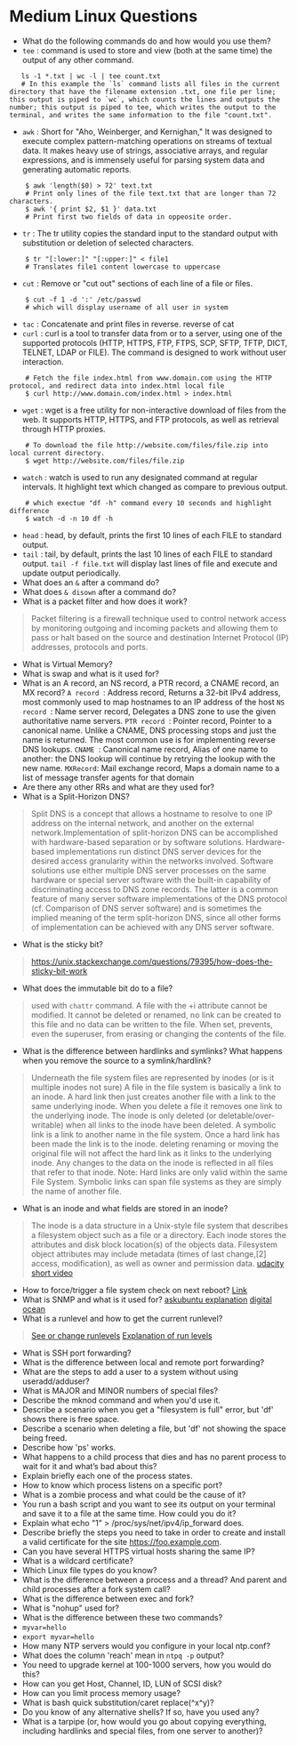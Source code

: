 # Medium Linux Questions

* What do the following commands do and how would you use them?
* ```tee``` : command is used to store and view (both at the same time) the output of any other command.
```shell
   ls -1 *.txt | wc -l | tee count.txt
   # In this example the `ls` command lists all files in the current directory that have the filename extension .txt, one file per line; this output is piped to `wc`, which counts the lines and outputs the number; this output is piped to tee, which writes the output to the terminal, and writes the same information to the file "count.txt".
```
* ```awk``` : Short for "Aho, Weinberger, and Kernighan," It was designed to execute complex pattern-matching operations on streams of textual data. It makes heavy use of strings, associative arrays, and regular expressions, and is immensely useful for parsing system data and generating automatic reports.
```shell
    $ awk 'length($0) > 72' text.txt 
    # Print only lines of the file text.txt that are longer than 72 characters.
    $ awk '{ print $2, $1 }' data.txt
    # Print first two fields of data in oppeosite order.
```
* ```tr``` : The tr utility copies the standard input to the standard output with substitution or deletion of selected characters.
```shell
    $ tr "[:lower:]" "[:upper:]" < file1
    # Translates file1 content lowercase to uppercase
```
* ```cut``` : Remove or "cut out" sections of each line of a file or files.
```shell
    $ cut -f 1 -d ':' /etc/passwd
    # which will display username of all user in system
```
* ```tac``` : Concatenate and print files in reverse. reverse of cat
* ```curl``` : curl is a tool to transfer data from or to a server, using one of the supported protocols (HTTP, HTTPS, FTP, FTPS, SCP, SFTP, TFTP, DICT, TELNET, LDAP or FILE). The command is designed to work without user interaction. 
```shell
    # Fetch the file index.html from www.domain.com using the HTTP protocol, and redirect data into index.html local file
    $ curl http://www.domain.com/index.html > index.html
```
* ```wget``` : wget is a free utility for non-interactive download of files from the web. It supports HTTP, HTTPS, and FTP protocols, as well as retrieval through HTTP proxies.
```shell
    # To download the file http://website.com/files/file.zip into local current directory.
    $ wget http://website.com/files/file.zip
```
* ```watch``` : watch is used to run any designated command at regular intervals. It highlight text which changed as compare to previous output.
```shell
    # which exectue "df -h" command every 10 seconds and highlight difference
    $ watch -d -n 10 df -h
```
* ```head``` : head, by default, prints the first 10 lines of each FILE to standard output.
* ```tail``` : tail, by default, prints the last 10 lines of each FILE to standard output. ```tail -f file.txt``` will display last lines of file and execute and update output periodically.
* What does an ```&``` after a command do?
* What does ```& disown``` after a command do?
* What is a packet filter and how does it work?
> Packet filtering is a firewall technique used to control network access by monitoring outgoing and incoming packets and allowing them to pass or halt based on the source and destination Internet Protocol (IP) addresses, protocols and ports.

* What is Virtual Memory?
* What is swap and what is it used for?
* What is an A record, an NS record, a PTR record, a CNAME record, an MX record?
```A record ```: Address record, Returns a 32-bit IPv4 address, most commonly used to map hostnames to an IP address of the host
```NS record ```: Name server record, Delegates a DNS zone to use the given authoritative name servers.
```PTR record ```: Pointer record, Pointer to a canonical name. Unlike a CNAME, DNS processing stops and just the name is returned. The most common use is for implementing reverse DNS lookups.
```CNAME ```: Canonical name record, Alias of one name to another: the DNS lookup will continue by retrying the lookup with the new name.
```MXRecord```: Mail exchange record, Maps a domain name to a list of message transfer agents for that domain
* Are there any other RRs and what are they used for?
* What is a Split-Horizon DNS?
> Split DNS is a concept that allows a hostname to resolve to one IP address on the internal network, and another on the external network.Implementation of split-horizon DNS can be accomplished with hardware-based separation or by software solutions. Hardware-based implementations run distinct DNS server devices for the desired access granularity within the networks involved. Software solutions use either multiple DNS server processes on the same hardware or special server software with the built-in capability of discriminating access to DNS zone records. The latter is a common feature of many server software implementations of the DNS protocol (cf. Comparison of DNS server software) and is sometimes the implied meaning of the term split-horizon DNS, since all other forms of implementation can be achieved with any DNS server software.
* What is the sticky bit?
> https://unix.stackexchange.com/questions/79395/how-does-the-sticky-bit-work
* What does the immutable bit do to a file?
> used with ```chattr``` command. A file with the +i attribute cannot be modified.
It cannot be deleted or renamed, no link can be created to this file and no data can be written to the file.  When set, prevents, even the superuser, from erasing or changing the contents of the file.
* What is the difference between hardlinks and symlinks? What happens when you remove the source to a symlink/hardlink?
> Underneath the file system files are represented by inodes (or is it multiple inodes not sure)
A file in the file system is basically a link to an inode.
A hard link then just creates another file with a link to the same underlying inode.
When you delete a file it removes one link to the underlying inode. The inode is only deleted (or deletable/over-writable) when all links to the inode have been deleted.
A symbolic link is a link to another name in the file system.
Once a hard link has been made the link is to the inode. deleting renaming or moving the original file will not affect the hard link as it links to the underlying inode. Any changes to the data on the inode is reflected in all files that refer to that inode.
Note: Hard links are only valid within the same File System. Symbolic links can span file systems as they are simply the name of another file.
* What is an inode and what fields are stored in an inode?
> The inode is a data structure in a Unix-style file system that describes a filesystem object such as a file or a directory. Each inode stores the attributes and disk block location(s) of the objects data. Filesystem object attributes may include metadata (times of last change,[2] access, modification), as well as owner and permission data.
[udacity short video](https://www.youtube.com/watch?v=tMVj22EWg6A)
* How to force/trigger a file system check on next reboot?
[Link](https://www.cyberciti.biz/faq/linux-force-fsck-on-the-next-reboot-or-boot-sequence/)
* What is SNMP and what is it used for?
[askubuntu explanation](https://askubuntu.com/questions/141564/what-is-snmp-used-for)
[digital ocean](https://www.digitalocean.com/community/tutorials/an-introduction-to-snmp-simple-network-management-protocol)
* What is a runlevel and how to get the current runlevel?
> [See or change runlevels](https://askubuntu.com/questions/86483/how-can-i-see-or-change-default-run-level) [Explanation of run levels](https://askubuntu.com/questions/86483/how-can-i-see-or-change-default-run-level)
* What is SSH port forwarding?
* What is the difference between local and remote port forwarding?
* What are the steps to add a user to a system without using useradd/adduser?
* What is MAJOR and MINOR numbers of special files?
* Describe the mknod command and when you'd use it.
* Describe a scenario when you get a "filesystem is full" error, but 'df' shows there is free space.
* Describe a scenario when deleting a file, but 'df' not showing the space being freed.
* Describe how 'ps' works.
* What happens to a child process that dies and has no parent process to wait for it and what’s bad about this?
* Explain briefly each one of the process states.
* How to know which process listens on a specific port?
* What is a zombie process and what could be the cause of it?
* You run a bash script and you want to see its output on your terminal and save it to a file at the same time. How could you do it?
* Explain what echo "1" > /proc/sys/net/ipv4/ip_forward does.
* Describe briefly the steps you need to take in order to create and install a valid certificate for the site https://foo.example.com.
* Can you have several HTTPS virtual hosts sharing the same IP?
* What is a wildcard certificate?
* Which Linux file types do you know?
* What is the difference between a process and a thread? And parent and child processes after a fork system call?
* What is the difference between exec and fork?
* What is "nohup" used for?
* What is the difference between these two commands?
 * ```myvar=hello```
 * ```export myvar=hello```
* How many NTP servers would you configure in your local ntp.conf?
* What does the column 'reach' mean in ```ntpq -p``` output?
* You need to upgrade kernel at 100-1000 servers, how you would do this?
* How can you get Host, Channel, ID, LUN of SCSI disk?
* How can you limit process memory usage?
* What is bash quick substitution/caret replace(^x^y)?
* Do you know of any alternative shells? If so, have you used any?
* What is a tarpipe (or, how would you go about copying everything, including hardlinks and special files, from one server to another)?
